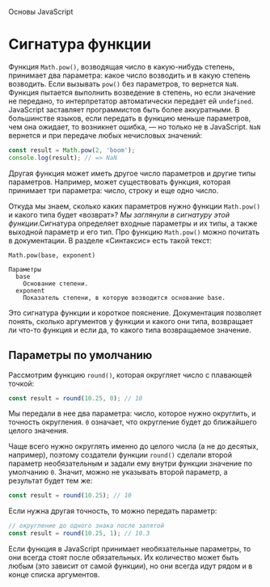 Основы JavaScript

# Сигнатура функции

Функция `Math.pow()`, возводящая число в какую-нибудь степень, принимает два параметра: какое число возводить и в какую степень возводить. Если вызывать `pow()` без параметров, то вернется `NaN`. Функция пытается выполнить возведение в степень, но если значение не передано, то интерпретатор автоматически передает ей `undefined`. JavaScript заставляет программистов быть более аккуратными. В большинстве языков, если передать в функцию меньше параметров, чем она ожидает, то возникнет ошибка, — но только не в JavaScript. `NaN` вернется и при передаче любых нечисловых значений:

```javascript
const result = Math.pow(2, 'boom');
console.log(result); // => NaN
```

Другая функция может иметь другое число параметров и другие типы параметров. Например, может существовать функция, которая принимает три параметра: число, строку и еще одно число.

Откуда мы знаем, сколько каких параметров нужно функции `Math.pow()` и какого типа будет «возврат»? _Мы заглянули в сигнатуру этой функции_.Сигнатура определяет входные параметры и их типы, а также выходной параметр и его тип. Про функцию `Math.pow()` можно почитать в документации. В разделе «Синтаксис» есть такой текст:

```
Math.pow(base, exponent)

Параметры
  base
    Основание степени.
  exponent
    Показатель степени, в которую возводится основание base.
```

Это сигнатура функции и короткое пояснение. Документация позволяет понять, сколько аргументов у функции и какого они типа, возвращает ли что-то функция и если да, то какого типа возвращаемое значение.

## Параметры по умолчанию

Рассмотрим функцию `round()`, которая округляет число с плавающей точкой:

```javascript
const result = round(10.25, 0); // 10
```

Мы передали в нее два параметра: число, которое нужно округлить, и точность округления. `0` означает, что округление будет до ближайшего целого значения.

Чаще всего нужно округлять именно до целого числа (а не до десятых, например), поэтому создатели функции `round()` сделали второй параметр необязательным и задали ему внутри функции значение по умолчанию `0`. Значит, можно не указывать второй параметр, а результат будет тем же:

```javascript
const result = round(10.25); // 10
```

Если нужна другая точность, то можно передать параметр:

```javascript
// округление до одного знака после запятой
const result = round(10.25, 1); // 10.3
```

Если функция в JavaScript принимает необязательные параметры, то они всегда стоят после обязательных. Их количество может быть любым (это зависит от самой функции), но они всегда идут рядом и в конце списка аргументов.

